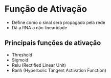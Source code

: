 # Função de Ativação

 - Define como o sinal será propagado pela rede
 - Dá a RNA a não linearidade

## Principais funções de ativação
 - Threshold
 - Sigmoid
 - Relu (Rectified Linear Unit)
 - Ranh (Hyperbolic Tangent Activation Function)